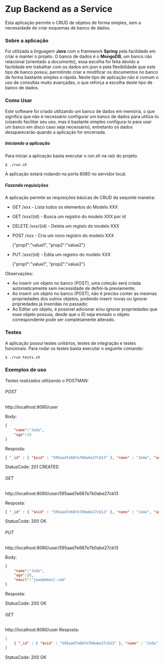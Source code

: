 # Zup Backend as a Service
Esta aplicação permite o CRUD de objetos de forma simples, sem a necessidade de criar esquemas de banco de dados. 
### Sobre a aplicação
Foi utilizada a linguagem **Java** com o framework **Spring** pela facilidade em criar e manter o projeto. 
O banco de dados é o **MongoDB**, um banco não relacional (orientado a documento), essa escolha foi feita devido a facilidade em trabalhar com os dados em json e pela flexibilidade que este tipo de banco possui, permitindo criar e modificar os documentos no banco de forma bastante simples e rápida. Neste tipo de aplicação não é comum o uso de consultas muito avançadas, o que reforça a escolha deste tipo de banco de dados.
### Como Usar
Este software foi criado utilizando um banco de dados em memória, o que significa que não é necessário configurar um banco de dados para utiliza-lo (visando facilitar seu uso, mas é bastante simples configura-lo para usar um banco em disco caso seja necessário), entretanto os dados desaparecerão quando a aplicação for encerrada. 
##### Iniciando a aplicação
Para iniciar a aplicação basta executar o run.sh na raiz do projeto.
```sh
$ ./run.sh
```
A aplicação estará rodando na porta 8080 no servidor local.
##### Fazendo requisições
A aplicação permite as requisições básicas de CRUD da sequinte maneira:
* GET /xxx - Lista todos os elementos do Modelo XXX
* GET /xxx/{id} - Busca um registro do modelo XXX por id
* DELETE /xxx/{id} - Deleta um registo do modelo XXX
* POST /xxx - Cria um novo registro do modelo XXX

    {"prop1":"value1", "prop2":"value2"}
* PUT /xxx/{id} - Edita um registro do modelo XXX

    {"prop1":"value1", "prop2":"value2"}

Observações: 
* Ao inserir um objeto no banco (POST), uma coleção será criada automaticamente sem necessidade de defini-la previamente; 
* Ao inserir um objeto no banco (POST), não é preciso conter as mesmas propriedades dos outros objetos, podendo inserir novas ou ignorar pripriedades já inseridas no passado;
* Ao Editar um objeto, é possível adicionar e/ou ignorar propriedades que esse objeto possuia, desde que o ID seja enviado o objeto correspondente pode ser completamente alterado.
### Testes
A aplicação possui testes unitários, testes de integração e testes funcionais.
Para rodar os testes basta executar o seguinte comando: 
```sh
$ ./run-tests.sh
```
### Exemplos de uso
Testes realizados utilizando o POSTMAN:
###### POST
http://localhost:8080/user

Body:
```json
{
    "name":"João",
	"age":18
}
```
Resposta:
```json
{ "_id" : { "$oid" : "595aad7e687e7b0abe27cb13" }, "name" : "João", "age" : 18 }
```
StatusCode: 201 CREATED
###### GET
http://localhost:8080/user/595aad7e687e7b0abe27cb13

Resposta:
```json
{ "_id" : { "$oid" : "595aad7e687e7b0abe27cb13" }, "name" : "João", "age" : 18}
```
StatusCode: 200 OK
###### PUT
http://localhost:8080/user/595aad7e687e7b0abe27cb13

Body:
```json
{
	"name":"João",
	"age":20,
	"email":"joao@email.com"
}
```

Resposta:

StatusCode: 200 OK
###### GET
http://localhost:8080/user
Resposta:
```json
[
    { "_id" : { "$oid" : "595aad7e687e7b0abe27cb13" }, "name" : "João", "age" : 20, "email" : "joao@email.com" }
]
```
StatusCode: 200 OK

